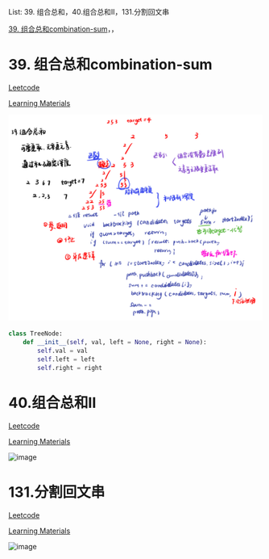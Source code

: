 List: 39. 组合总和，40.组合总和II，131.分割回文串 

[39. 组合总和combination-sum](#01)，[](#02)，[](#03)

# <span id="01">39. 组合总和combination-sum</span>

[Leetcode](https://leetcode.cn/problems/combination-sum/description/) 

[Learning Materials](https://programmercarl.com/0039.%E7%BB%84%E5%90%88%E6%80%BB%E5%92%8C.html)

![image](../images/39-combination-sum.png)

```python
class TreeNode:
    def __init__(self, val, left = None, right = None):
        self.val = val
        self.left = left
        self.right = right
```

# <span id="02">40.组合总和II</span>

[Leetcode]() 

[Learning Materials]()

![image](../images/.png)

# <span id="03">131.分割回文串</span>

[Leetcode]() 

[Learning Materials]()

![image](../images/.png)
